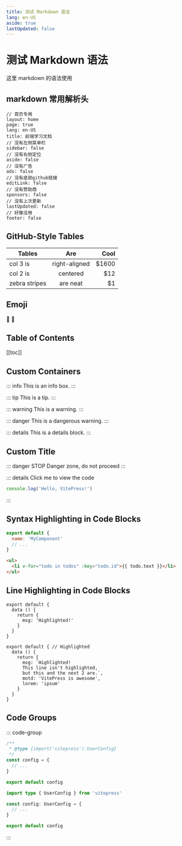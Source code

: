 ```yaml
---
title: 测试 Markdown 语法
lang: en-US
aside: true
lastUpdated: false
---
```


# 测试 Markdown 语法

这里 markdown 的语法使用

## markdown 常用解析头

```
// 首页专用
layout: home
page: true
lang: en-US
title: 前端学习文档
// 没有左侧菜单栏
sidebar: false
// 没有右侧定位
aside: false
// 没有广告
ads: false
// 没有底部github链接
editLink: false
// 没有赞助商
sponsors: false
// 没有上次更新
lastUpdated: false
// 好像没用
footer: false
```

## GitHub-Style Tables

| Tables        |      Are      |  Cool |
| ------------- | :-----------: | ----: |
| col 3 is      | right-aligned | $1600 |
| col 2 is      |   centered    |   $12 |
| zebra stripes |   are neat    |    $1 |

## Emoji

:tada: :100:

## Table of Contents

[[toc]]

## Custom Containers

::: info
This is an info box.
:::

::: tip
This is a tip.
:::

::: warning
This is a warning.
:::

::: danger
This is a dangerous warning.
:::

::: details
This is a details block.
:::

## Custom Title

::: danger STOP
Danger zone, do not proceed
:::

::: details Click me to view the code

```js
console.log('Hello, VitePress!')
```

:::

## Syntax Highlighting in Code Blocks

```js
export default {
  name: 'MyComponent'
  // ...
}
```

```html
<ul>
  <li v-for="todo in todos" :key="todo.id">{{ todo.text }}</li>
</ul>
```

## Line Highlighting in Code Blocks

```js{4}
export default {
  data () {
    return {
      msg: 'Highlighted!'
    }
  }
}
```

```js{1,4,6-8}
export default { // Highlighted
  data () {
    return {
      msg: `Highlighted!
      This line isn't highlighted,
      but this and the next 2 are.`,
      motd: 'VitePress is awesome',
      lorem: 'ipsum'
    }
  }
}
```

## Code Groups

::: code-group

```js [config.js]
/**
 * @type {import('vitepress').UserConfig}
 */
const config = {
  // ...
}

export default config
```

```ts [config.ts]
import type { UserConfig } from 'vitepress'

const config: UserConfig = {
  // ...
}

export default config
```

:::
